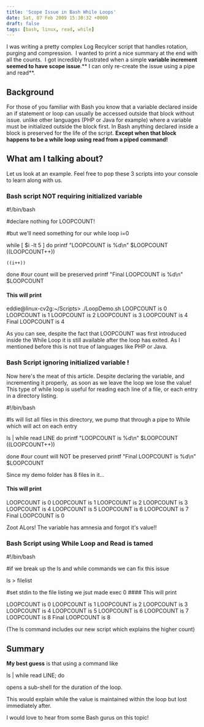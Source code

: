 ```yaml
---
title: 'Scope Issue in Bash While Loops'
date: Sat, 07 Feb 2009 15:30:32 +0000
draft: false
tags: [bash, linux, read, while]
---
```


I was writing a pretty complex Log Recylcer script that handles rotation, purging and compression.  I wanted to print a nice summary at the end with all the counts.  I got incredibly frustrated when a simple **variable increment seemed to have scope issue**.** I can only re-create the issue using a pipe and read**.

Background
----------

For those of you familiar with Bash you know that a variable declared inside an if statement or loop can usually be accessed outside that block without issue. unlike other languages (PHP or Java for example) where a variable must be initialized outside the block first. In Bash anything declared inside a block is preserved for the life of the script. **Except when that block happens to be a while loop using read from a piped command!**

What am I talking about?
------------------------

Let us look at an example. Feel free to pop these 3 scripts into your console to learn along with us.

### Bash script NOT requiring initialized variable

#!/bin/bash

#declare nothing for LOOPCOUNT!

#but we'll need something for our while loop
i=0

while \[ $i -lt 5 \]
do
	printf "LOOPCOUNT is %d\\n" $LOOPCOUNT
	((LOOPCOUNT++))

	((i++))
done
#our count will be preserved
printf "Final LOOPCOUNT is %d\\n" $LOOPCOUNT

#### This will print

eddie@linux-cv2g:~/Scripts> ./LoopDemo.sh
LOOPCOUNT is 0
LOOPCOUNT is 1
LOOPCOUNT is 2
LOOPCOUNT is 3
LOOPCOUNT is 4
Final LOOPCOUNT is 4

As you can see, despite the fact that LOOPCOUNT was first introduced inside the While Loop it is still available after the loop has exited. As I mentioned before this is not true of languages like PHP or Java.

### Bash Script ignoring initialized variable !

Now here's the meat of this article. Despite declaring the variable, and incrementing it properly,  as soon as we leave the loop we lose the value! This type of while loop is useful for reading each line of a file, or each entry in a directory listing.

#!/bin/bash

#ls will list all files in this directory, we pump that through a pipe to While which will act on each entry

ls | while read LINE
do
	printf "LOOPCOUNT is %d\\n" $LOOPCOUNT
	((LOOPCOUNT++))

done
#our count will NOT be preserved
printf "Final LOOPCOUNT is %d\\n" $LOOPCOUNT

Since my demo folder has 8 files in it...

#### This will print

LOOPCOUNT is 0
LOOPCOUNT is 1
LOOPCOUNT is 2
LOOPCOUNT is 3
LOOPCOUNT is 4
LOOPCOUNT is 5
LOOPCOUNT is 6
LOOPCOUNT is 7
Final LOOPCOUNT is 0

Zoot ALors! The variable has amnesia and forgot it's value!!

### Bash Script using While Loop and Read is tamed

#!/bin/bash



#if we break up the ls and while commands we can fix this issue

ls > filelist

#set stdin to the file listing we jsut made
exec 0 #### This will print

LOOPCOUNT is 0
LOOPCOUNT is 1
LOOPCOUNT is 2
LOOPCOUNT is 3
LOOPCOUNT is 4
LOOPCOUNT is 5
LOOPCOUNT is 6
LOOPCOUNT is 7
LOOPCOUNT is 8
Final LOOPCOUNT is 8

(The ls command includes our new script which explains the higher count)

Summary
-------

 **My best guess** is that using a command like

ls | while read LINE; do

 opens a sub-shell for the duration of the loop. 

This would explain while the value is maintained within the loop but lost immediately after.

I would love to hear from some Bash gurus on this topic!
